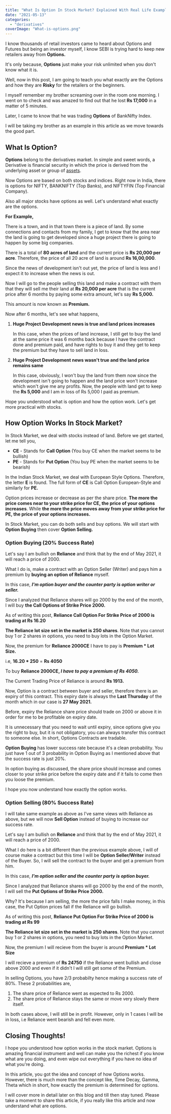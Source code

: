 ```yaml
---
title: "What Is Option In Stock Market? Explained With Real Life Example"
date: "2021-05-13"
categories: 
  - "derivatives"
coverImage: "What-is-options.png"
---
```


I know thousands of retail investors came to heard about Options and Futures but being an investor myself, I know SEBI is trying hard to keep new retailers away from **Options.**

It's only because, **Options** just make your risk unlimited when you don't know what it is.

Well, now in this post, I am going to teach you what exactly are the Options and how they are **Risky** for the retailers or the beginners.

I myself remember my brother screaming over in the room one morning. I went on to check and was amazed to find out that he lost **Rs 17,000** in a matter of 5 minutes.

Later, I came to know that he was trading **Options** of BankNifty Index.

I will be taking my brother as an example in this article as we move towards the good part.

## What Is Option?

**Options** belong to the derivatives market. In simple and sweet words, a Derivative is financial security in which the price is derived from the underlying asset or group of [assets](https://sastaeinstein.com/most-used-financial-jargon/).

Now Options are based on both stocks and indices. Right now in India, there is options for NIFTY, BANKNIFTY (Top Banks), and NIFTYFIN (Top Financial Company).

Also all major stocks have options as well. Let's understand what exactly are the options.

**For Example,**

There is a town, and in that town there is a piece of land. By some connections and contacts from my family, I get to know that the area near the land is going to get developed since a huge project there is going to happen by some big companies.

There is a total of **80 acres of land** and the current price is **Rs 20,000 per acre**. Therefore, the price of all 20 acre of land is around **Rs 16,00,000**.

Since the news of development isn't out yet, the price of land is less and I expect it to increase when the news is out.

Now I will go to the people selling this land and make a contract with them that they will sell me their land at **Rs 20,000 per acre** that is the current price after 6 months by paying some extra amount, let's say **Rs 5,000.**

This amount is now known as **Premium.**

Now after 6 months, let's see what happens,

1. **Huge Project Development news is true and land prices increases**  
      
    In this case, when the prices of land increase, I still get to buy the land at the same price it was 6 months back because I have the contract done and premium paid, and have rights to buy it and they get to keep the premium but they have to sell land in loss.  
    
2. **Huge Project Development news wasn't true and the land price remains same**  
      
    In this case, obviously, I won't buy the land from them now since the development isn't going to happen and the land price won't increase which won't give me any profits. Now, the people with land get to keep the **Rs 5,000** and I am in loss of Rs 5,000 I paid as premium.

Hope you understood what is option and how the option work. Let's get more practical with stocks.

## How Option Works In Stock Market?

In Stock Market, we deal with stocks instead of land. Before we get started, let me tell you,

- **CE** - Stands for **Call Option** (You buy CE when the market seems to be bullish)
- **PE** \- Stands for **Put Option** (You buy PE when the market seems to be bearish)

In the Indian Stock Market, we deal with European Style Options. Therefore, the letter **E** is found. The full form of **CE** is Call Option European-Style and similarly for **PE.**

Option prices increase or decrease as per the share price. **The more the price comes near to your strike price for CE, the price of your options increases**. While **the more the price moves away from your strike price for PE, the price of your options increases.**

In Stock Market, you can do both sells and buy options. We will start with **Option Buying** then cover **Option Selling.**

### Option Buying (20% Success Rate)

Let's say I am bullish on **Reliance** and think that by the end of May 2021, it will reach a price of 2000.

What I do is, make a contract with an Option Seller (Writer) and pays him a premium by **buying an option of Reliance** myself.

In this case, _**I'm option buyer and the counter party is option writer or seller.**_

Since I analyzed that Reliance shares will go 2000 by the end of the month, I will buy **the Call Options of Strike Price 2000.**

As of writing this post, **Reliance Call Option For Strike Price of 2000 is trading at Rs 16.20**

**The Reliance lot size set in the market is 250 shares**. Note that you cannot buy 1 or 2 shares in options, you need to buy lots in the Option Market.

Now, the premium for **Reliance 2000CE** I have to pay is **Premium \* Lot Size.**

i.e, **16.20 \* 250** = **Rs 4050**

To buy **Reliance 2000CE, _I have to pay a premium of Rs 4050._**

The Current Trading Price of Reliance is around **Rs 1913.**

Now, Option is a contract between buyer and seller, therefore there is an expiry of this contract. This expiry date is always the **Last Thursday** of the month which in our case is **27 May 2021.**

Before, expiry the Reliance share price should trade on 2000 or above it in order for me to be profitable on expiry date.

It is unnecessary that you need to wait until expiry, since options give you the right to buy, but it is not obligatory, you can always transfer this contract to someone else. In short, Options Contracts are tradable.

**Option Buying** has lower success rate because it's a clean probability. You just have 1 out of 3 probability in Option Buying as I mentioned above that the success rate is just 20%.

In option buying as discussed, the share price should increase and comes closer to your strike price before the expiry date and if it fails to come then you loose the premium.

I hope you now understand how exactly the option works.

### Option Selling (80% Success Rate)

I will take same example as above as I've same views with Reliance as above, but we will now **Sell Option** instead of buying to increase our success rate.

Let's say I am bullish on **Reliance** and think that by the end of May 2021, it will reach a price of 2000.

What I do here is a bit different than the previous example above, I will of course make a contract but this time I will be **Option Seller/Writer** instead of the Buyer. So, I will sell the contract to the buyer and get a premium from him.

In this case, _**I'm option seller and the counter party is option buyer.**_

Since I analyzed that Reliance shares will go 2000 by the end of the month, I will sell the **Put Options of Strike Price 2000.**

Why? It's because I am selling, the more the price falls I make money, in this case, the Put Option prices fall if the Reliance will go bullish.

As of writing this post, **Reliance Put Option For Strike Price of 2000 is trading at Rs 99**

**The Reliance lot size set in the market is 250 shares**. Note that you cannot buy 1 or 2 shares in options, you need to buy lots in the Option Market.

Now, the premium I will recieve from the buyer is around **Premium \* Lot Size**

I will recieve a premium of **Rs 24750** if the Reliance went bullish and close above 2000 and even if it didn't I will still get some of the Premium.

In selling Options, you have 2/3 probabilty hence making a success rate of 80%. These 2 probabilities are,

1. The share price of Reliance went as expected to Rs 2000.
2. The share price of Reliance stays the same or move very slowly there itself.

In both cases above, I will still be in profit. However, only in 1 cases I will be in loss, i.e Reliance went bearish and fell even more.

## Closing Thoughts!

I hope you understood how option works in the stock market. Options is amazing financial instrument and well can make you the richest if you know what are you doing, and even wipe out everything if you have no idea of what you're doing.

In this article, you got the idea and concept of how Options works. However, there is much more than the concept like, Time Decay, Gamma, Theta which in short, how exactly the premium is determined for options.

I will cover more in detail later on this blog and till then stay tuned. Please take a moment to share this article, if you really like this article and now understand what are options.
